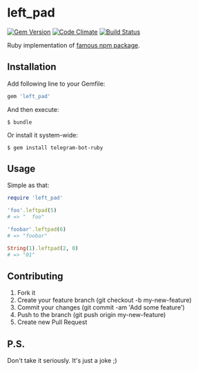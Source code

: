# left_pad

[![Gem Version](https://badge.fury.io/rb/left_pad.svg)](https://badge.fury.io/rb/left_pad)
[![Code Climate](https://codeclimate.com/github/atipugin/left_pad/badges/gpa.svg)](https://codeclimate.com/github/atipugin/left_pad)
[![Build Status](https://travis-ci.org/atipugin/left_pad.svg?branch=master)](https://travis-ci.org/atipugin/left_pad)

Ruby implementation of [famous npm package](http://left-pad.io/).

## Installation

Add following line to your Gemfile:

```ruby
gem 'left_pad'
```

And then execute:

```shell
$ bundle
```

Or install it system-wide:

```shell
$ gem install telegram-bot-ruby
```

## Usage

Simple as that:

```ruby
require 'left_pad'

'foo'.leftpad(5)
# => "  foo"

'foobar'.leftpad(6)
# => "foobar"

String(1).leftpad(2, 0)
# => "01"
```

## Contributing

1. Fork it
2. Create your feature branch (git checkout -b my-new-feature)
3. Commit your changes (git commit -am 'Add some feature')
4. Push to the branch (git push origin my-new-feature)
5. Create new Pull Request

## P.S.

Don't take it seriously. It's just a joke ;)
